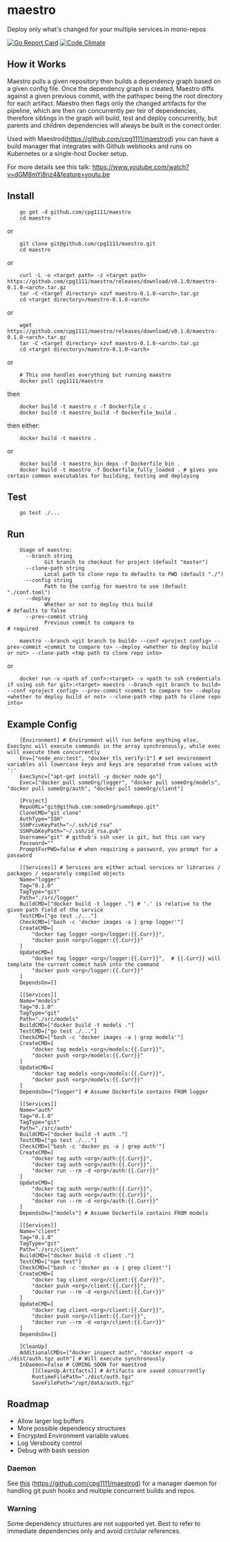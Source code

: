 # maestro
Deploy only what's changed for your multiple services in mono-repos

[![Go Report Card](https://goreportcard.com/badge/github.com/cpg1111/maestro)](https://goreportcard.com/report/github.com/cpg1111/maestro) [![Code Climate](https://codeclimate.com/github/cpg1111/maestro/badges/gpa.svg)](https://codeclimate.com/github/cpg1111/maestro)

## How it Works

Maestro pulls a given repository then builds a dependency graph based on a given config file.
Once the dependency graph is created, Maestro diffs against a given previous commit, with the pathspec being the root directory for each artifact.
Maestro then flags only the changed artifacts for the pipeline, which are then ran concurrently per teir of dependencies, therefore siblings in the graph will build, test and deploy concurrently, but parents and children dependencies will always be built in the correct order.

Used with Maestrod(https://github.com/cpg1111/maestrod) you can have a build manager that integrates with Github webhooks and runs on Kubernetes or a single-host Docker setup.

For more details see this talk: https://www.youtube.com/watch?v=dGM8mYj8nz4&feature=youtu.be

## Install

```
    go get -d github.com/cpg1111/maestro
    cd maestro
```

or

```
    git clone git@github.com/cpg1111/maestro.git
    cd maestro
```

or

```
    curl -L -o <target path> -z <target path> https://github.com/cpg1111/maestro/releases/download/v0.1.0/maestro-0.1.0-<arch>.tar.gz
    tar -C <target directory> xzvf maestro-0.1.0-<arch>.tar.gz
    cd <target directory>/maestro-0.1.0-<arch>
```

or

```
    wget https://github.com/cpg1111/maestro/releases/download/v0.1.0/maestro-0.1.0-<arch>.tar.gz
    tar -C <target directory> xzvf maestro-0.1.0-<arch>.tar.gz
    cd <target directory>/maestro-0.1.0-<arch>
```

or

```
    # This one handles everything but running maestro
    docker pull cpg1111/maestro
```

then

```
    docker build -t maestro_c -f Dockerfile_c .
    docker build -t maestro_build -f Dockerfile_build .
```

then either:

```
    docker build -t maestro .
```

or

```
    docker build -t maestro_bin_deps -f Dockerfile_bin .
    docker build -t maestro -f Dockerfile_fully_loaded . # gives you certain common executables for building, testing and deploying
```

## Test

```
    go test ./...
```

## Run

```
    Usage of maestro:
      --branch string
            Git branch to checkout for project (default "master")
      --clone-path string
            Local path to clone repo to defaults to PWD (default "./")
      --config string
            Path to the config for maestro to use (default "./conf.toml")
      --deploy
            Whether or not to deploy this build                             # defaults to false
      --prev-commit string
            Previous commit to compare to                                   # required
```

```
    maestro --branch <git branch to build> --conf <project config> --prev-commit <commit to compare to> --deploy <whether to deploy build or not> --clone-path <tmp path to clone repo into>
```

or

```
    docker run -v <path of conf>:<target> -v <path to ssh credentials if using ssh for git>:<target> maestro --branch <git branch to build> --conf <project config> --prev-commit <commit to compare to> --deploy <whether to deploy build or not> --clone-path <tmp path to clone repo into>
```

## Example Config

```
    [Environment] # Environment will run before anything else, ExecSync will execute commands in the array synchronously, while exec will execute them concurrently
    Env=["node_env:test", "docker_tls_verify:1"] # set environment variables all lowercase keys and keys are separated from values with ':'
    ExecSync=["apt-get install -y docker node go"]
    Exec=["docker pull someOrg/logger", "docker pull someOrg/models", "docker pull someOrg/auth", "docker pull someOrg/client"]

    [Project]
    RepoURL="git@github.com:someOrg/someRepo.git"
    CloneCMD="git clone"
    AuthType="SSH"
    SSHPrivKeyPath="~/.ssh/id_rsa"
    SSHPubKeyPath="~/.ssh/id_rsa.pub"
    Username="git" # github's ssh user is git, but this can vary
    Password=""
    PromptForPWD=false # when requiring a password, you prompt for a password

    [[Services]] # Services are either actual services or libraries / packages / separately compiled objects
    Name="logger"
    Tag="0.1.0"
    TagType="git"
    Path="./src/logger"
    BuildCMD=["docker build -t logger ."] # '.' is relative to the given path field of the service
    TestCMD=["go test ./..."]
    CheckCMD=["bash -c 'docker images -a | grep logger'"]
    CreateCMD=[
        "docker tag logger <org>/logger:{{.Curr}}",
        "docker push <org>/logger:{{.Curr}}"
    ]
    UpdateCMD=[
        "docker tag logger <org>/logger:{{.Curr}}",  # {{.Curr}} will template the current commit hash into the command
        "docker push <org>/logger:{{.Curr}}"
    ]
    DependsOn=[]

    [[Services]]
    Name="models"
    Tag="0.1.0"
    TagType="git"
    Path="./src/models"
    BuildCMD=["docker build -t models ."]
    TestCMD=["go test ./..."]
    CheckCMD=["bash -c 'docker images -a | grep models'"]
    CreateCMD=[
        "docker tag models <org>/models:{{.Curr}}",
        "docker push <org>/models:{{.Curr}}"
    ]
    UpdateCMD=[
        "docker tag models <org>/models:{{.Curr}}",
        "docker push <org>/models:{{.Curr}}"
    ]
    DependsOn=["logger"] # Assume Dockerfile contains FROM logger

    [[Services]]
    Name="auth"
    Tag="0.1.0"
    TagType="git"
    Path="./src/auth"
    BuildCMD=["docker build -t auth ."]
    TestCMD=["go test ./..."]
    CheckCMD=["bash -c 'docker ps -a | grep auth'"]
    CreateCMD=[
        "docker tag auth <org>/auth:{{.Curr}}",
        "docker tag auth <org>/auth:{{.Curr}}",
        "docker run --rm -d <org>/auth:{{.Curr}}"
    ]
    UpdateCMD=[
        "docker tag auth <org>/auth:{{.Curr}}",
        "docker tag auth <org>/auth:{{.Curr}}",
        "docker run --rm -d <org>/auth:{{.Curr}}"
    ]
    DependsOn=["models"] # Assume Dockerfile contains FROM models

    [[Services]]
    Name="client"
    Tag="0.1.0"
    TagType="git"
    Path="./src/client"
    BuildCMD=["docker build -t client ."]
    TestCMD=["npm test"]
    CheckCMD=["bash -c 'docker ps -a | grep client'"]
    CreateCMD=[
        "docker tag client <org>/client:{{.Curr}}",
        "docker push <org>/client:{{.Curr}}",
        "docker run --rm -d <org>/client:{{.Curr}}"
    ]
    UpdateCMD=[
        "docker tag client <org>/client:{{.Curr}}",
        "docker push <org>/client:{{.Curr}}",
        "docker run --rm -d <org>/client:{{.Curr}}"
    ]
    DependsOn=[]

    [CleanUp]
    AdditionalCMDs=["docker inspect auth", "docker export -o ./dist/auth.tgz auth"] # Will execute synchronously
    InDaemon=false # COMING SOON for maestrod
        [[CleanUp.Artifacts]] # Artifacts are saved concurrently
        RuntimeFilePath="./dist/auth.tgz"
        SaveFilePath="/opt/data/auth.tgz"
```

## Roadmap

- Allow larger log buffers
- More possible dependency structures
- Encrypted Environment variable values
- Log Versbosity control
- Debug with bash session

### Daemon
See [this](https://github.com/cpg1111/maestrod) (https://github.com/cpg1111/maestrod) for a manager daemon for handling git push hooks and multiple concurrent builds and repos.

### Warning

Some dependency structures are not supported yet.  Best to refer to immediate dependencies only and avoid circlular references.
